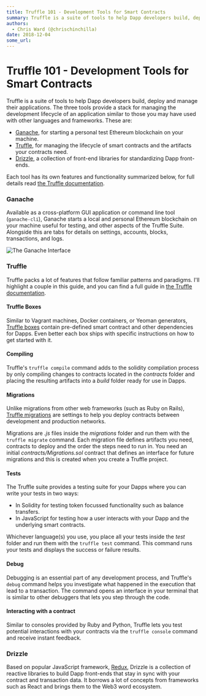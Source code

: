 ```yaml
---
title: Truffle 101 - Development Tools for Smart Contracts
summary: Truffle is a suite of tools to help Dapp developers build, deploy and manage their applications. The three tools provide a stack for managing the development lifecycle of an application similar to those you may have used with other languages and frameworks. These are- Ganache, for starting a personal test Ethereum blockchain on your machine. Truffle, for managing the lifecycle of smart contracts and the artifacts your contracts need. Drizzle, a collection of front-end libraries for standardizing
authors:
  - Chris Ward (@chrischinchilla)
date: 2018-12-04
some_url: 
---
```


# Truffle 101 - Development Tools for Smart Contracts


Truffle is a suite of tools to help Dapp developers build, deploy and manage their applications. The three tools provide a stack for managing the development lifecycle of an application similar to those you may have used with other languages and frameworks. These are:

- [Ganache](https://truffleframework.com/ganache), for starting a personal test Ethereum blockchain on your machine.
- [Truffle](https://truffleframework.com/truffle), for managing the lifecycle of smart contracts and the artifacts your contracts need.
- [Drizzle](https://truffleframework.com/drizzle), a collection of front-end libraries for standardizing Dapp front-ends.

Each tool has its own features and functionality summarized below, for full details read [the Truffle documentation](https://truffleframework.com/docs).

### Ganache

Available as a cross-platform GUI application or command line tool (`ganache-cli`), Ganache starts a local and personal Ethereum blockchain on your machine useful for testing, and other aspects of the Truffle Suite. Alongside this are tabs for details on settings, accounts, blocks, transactions, and logs.

![The Ganache Interface](https://api.beta.kauri.io:443/ipfs/QmZxcN6LHeoP28KeGuVM9aXywhHuiH7a5C3QVF3M4tJLMe)

### Truffle

Truffle packs a lot of features that follow familiar patterns and paradigms. I'll highlight a couple in this guide, and you can find a full guide in [the Truffle documentation](https://truffleframework.com/docs/truffle/overview).

#### Truffle Boxes

Similar to Vagrant machines, Docker containers, or Yeoman generators, [Truffle boxes](https://truffleframework.com/boxes) contain pre-defined smart contract and other dependencies for Dapps. Even better each box ships with specific instructions on how to get started with it.

#### Compiling

Truffle's `truffle compile` command adds to the solidity compilation process by only compiling changes to contracts located in the _contracts_ folder and placing the resulting artifacts into a _build_ folder ready for use in Dapps.

#### Migrations

Unlike migrations from other web frameworks (such as Ruby on Rails), [Truffle migrations](https://truffleframework.com/docs/truffle/getting-started/running-migrations) are settings to help you deploy contracts between development and production networks.

Migrations are _.js_ files inside the _migrations_ folder and run them with the `truffle migrate` command. Each migration file defines artifacts you need, contracts to deploy and the order the steps need to run in. You need an initial _contracts/Migrations.sol_ contract that defines an interface for future migrations and this is created when you create a Truffle project.

#### Tests

The Truffle suite provides a testing suite for your Dapps where you can write your tests in two ways:

- In Solidity for testing token focussed functionality such as balance transfers.
- In JavaScript for testing how a user interacts with your Dapp and the underlying smart contracts.

Whichever language(s) you use, you place all your tests inside the _test_ folder and run them with the `truffle test` command. This command runs your tests and displays the success or failure results.

#### Debug

Debugging is an essential part of any development process, and Truffle's `debug` command helps you investigate what happened in the execution that lead to a transaction. The command opens an interface in your terminal that is similar to other debuggers that lets you step through the code.

#### Interacting with a contract

Similar to consoles provided by Ruby and Python, Truffle lets you test potential interactions with your contracts via the `truffle console` command and receive instant feedback.

### Drizzle

Based on popular JavaScript framework, [Redux](https://redux.js.org), Drizzle is a collection of reactive libraries to build Dapp front-ends that stay in sync with your contract and transaction data. It borrows a lot of concepts from frameworks such as React and brings them to the Web3 word ecosystem.
